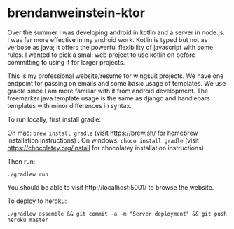 # brendanweinstein-ktor

Over the summer I was developing android in kotlin and a server in node.js. I was far more effective in my android work. Kotlin is typed but not as verbose as java; it offers the powerful flexibility of javascript with some rules. I wanted to pick a small web project to use kotlin on before committing to using it for larger projects.

This is my professional website/resume for wingsuit projects. We have one endpoint for passing on emails and some basic usage of templates. We use gradle since I am more familiar with it from android development. The freemarker java template usage is the same as django and handlebars templates with minor differences in syntax.

To run locally, first install gradle:

On mac: `brew install gradle` (visit https://brew.sh/ for homebrew installation instructions) . 
On windows: `choco install gradle` (visit https://chocolatey.org/install for chocolatey installation instructions)

Then run:

`./gradlew run`

You should be able to visit http://localhost:5001/ to browse the website.

To deploy to heroku:

`./gradlew assemble && git commit -a -m "Server deployment" && git push heroku master`


